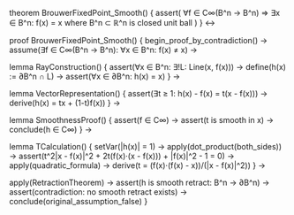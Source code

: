 theorem BrouwerFixedPoint_Smooth() {
  assert(
    ∀f ∈ C∞(B^n → B^n) ⇒ ∃x ∈ B^n: f(x) = x
    where B^n ⊂ ℝ^n is closed unit ball
  )
} ↔

proof BrouwerFixedPoint_Smooth() {
  begin_proof_by_contradiction() →
  assume(∃f ∈ C∞(B^n → B^n): ∀x ∈ B^n: f(x) ≠ x) →
  
  lemma RayConstruction() {
    assert(∀x ∈ B^n: ∃!L: Line(x, f(x))) →
    define(h(x) := ∂B^n ∩ L) →
    assert(∀x ∈ ∂B^n: h(x) = x)
  } →
  
  lemma VectorRepresentation() {
    assert(∃t ≥ 1: h(x) - f(x) = t(x - f(x))) →
    derive(h(x) = tx + (1-t)f(x))
  } →
  
  lemma SmoothnessProof() {
    assert(f ∈ C∞) →
    assert(t is smooth in x) →
    conclude(h ∈ C∞)
  } →
  
  lemma TCalculation() {
    setVar(|h(x)| = 1) →
    apply(dot_product(both_sides)) →
    assert(t^2|x - f(x)|^2 + 2t(f(x)·(x - f(x))) + |f(x)|^2 - 1 = 0) →
    apply(quadratic_formula) →
    derive(t = (f(x)·(f(x) - x))/(|x - f(x)|^2))
  } →
  
  apply(RetractionTheorem) →
  assert(h is smooth retract: B^n → ∂B^n) →
  assert(contradiction: no smooth retract exists) →
  conclude(original_assumption_false)
}